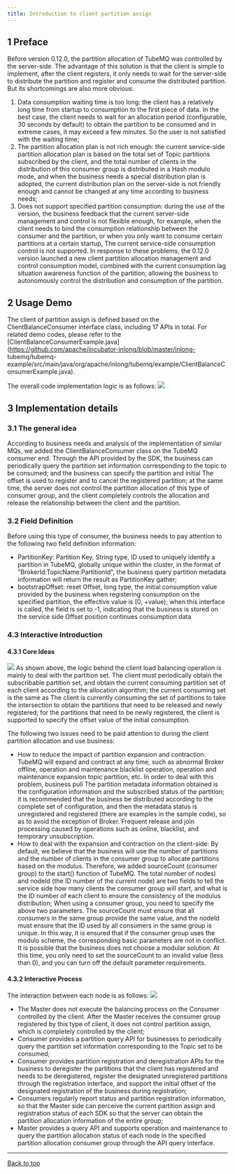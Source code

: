 ```yaml
---
title: Introduction to client partition assign
---
```


## 1 Preface
Before version 0.12.0, the partition allocation of TubeMQ was controlled by the server-side. The advantage of this solution is that the client is simple to implement, after the client registers, it only needs to wait for the server-side to distribute the partition and register and consume the distributed partition. But its shortcomings are also more obvious:
1. Data consumption waiting time is too long: the client has a relatively long time from startup to consumption to the first piece of data. In the best case, the client needs to wait for an allocation period (configurable, 30 seconds by default) to obtain the partition to be consumed and in extreme cases, it may exceed a few minutes. So the user is not satisfied with the waiting time;
2. The partition allocation plan is not rich enough: the current service-side partition allocation plan is based on the total set of Topic partitions subscribed by the client, and the total number of clients in the distribution of this consumer group is distributed in a Hash modulo mode, and when the business needs a special distribution plan is adopted, the current distribution plan on the server-side is not friendly enough and cannot be changed at any time according to business needs;
3. Does not support specified partition consumption: during the use of the version, the business feedback that the current server-side management and control is not flexible enough, for example, when the client needs to bind the consumption relationship between the consumer and the partition, or when you only want to consume certain partitions at a certain startup, The current service-side consumption control is not supported.
In response to these problems, the 0.12.0 version launched a new client partition allocation management and control consumption model, combined with the current consumption lag situation awareness function of the partition, allowing the business to autonomously control the distribution and consumption of the partition.

## 2 Usage Demo
The client of partition assign is defined based on the ClientBalanceConsumer interface class, including 17 APIs in total. For related demo codes, please refer to the [ClientBalanceConsumerExample.java](https://github.com/apache/incubator-inlong/blob/master/inlong- tubemq/tubemq-example/src/main/java/org/apache/inlong/tubemq/example/ClientBalanceConsumerExample.java). 

The overall code implementation logic is as follows:
![](img/partition_assign/example.png)

## 3 Implementation details
### 3.1 The general idea
According to business needs and analysis of the implementation of similar MQs, we added the ClientBalanceConsumer class on the TubeMQ consumer end. Through the API provided by the SDK, the business can periodically query the partition set information corresponding to the topic to be consumed; and the business can specify the partition and initial The offset is used to register and to cancel the registered partition; at the same time, the server does not control the partition allocation of this type of consumer group, and the client completely controls the allocation and release the relationship between the client and the partition.

### 3.2 Field Definition
Before using this type of consumer, the business needs to pay attention to the following two field definition information:
- PartitionKey: Partition Key, String type, ID used to uniquely identify a partition in TubeMQ, globally unique within the cluster, in the format of "BrokerId:TopicName:PartitionId", the business query partition metadata information will return the result as PartitionKey gather;
- bootstrapOffset: reset Offset, long type, the initial consumption value provided by the business when registering consumption on the specified partition, the effective value is [0, +value); when this interface is called, the field is set to -1, indicating that the business is stored on the service side Offset position continues consumption data

### 4.3 Interactive Introduction
#### 4.3.1 Core Ideas
![](img/partition_assign/topic_assign.png)
As shown above, the logic behind the client load balancing operation is mainly to deal with the partition set. The client must periodically obtain the subscribable partition set, and obtain the current consuming partition set of each client according to the allocation algorithm; the current consuming set is the same as The client is currently consuming the set of partitions to take the intersection to obtain the partitions that need to be released and newly registered; for the partitions that need to be newly registered, the client is supported to specify the offset value of the initial consumption.

The following two issues need to be paid attention to during the client partition allocation and use business:
- How to reduce the impact of partition expansion and contraction: TubeMQ will expand and contract at any time, such as abnormal Broker offline, operation and maintenance blacklist operation, operation and maintenance expansion topic partition, etc. In order to deal with this problem, business pull The partition metadata information obtained is the configuration information and the subscribed status of the partition; it is recommended that the business be distributed according to the complete set of configuration, and then the metadata status is unregistered and registered (there are examples in the sample code), so as to avoid the exception of Broker. Frequent release and join processing caused by operations such as online, blacklist, and temporary unsubscription.
- How to deal with the expansion and contraction on the client-side: By default, we believe that the business will use the number of partitions and the number of clients in the consumer group to allocate partitions based on the modulus. Therefore, we added sourceCount (consumer group) to the start() function of TubeMQ. The total number of nodes) and nodeId (the ID number of the current node) are two fields to tell the service side how many clients the consumer group will start, and what is the ID number of each client to ensure the consistency of the modulus distribution; When using a consumer group, you need to specify the above two parameters. The sourceCount must ensure that all consumers in the same group provide the same value, and the nodeId must ensure that the ID used by all consumers in the same group is unique. In this way, it is ensured that if the consumer group uses the modulo scheme, the corresponding basic parameters are not in conflict. It is possible that the business does not choose a modular solution. At this time, you only need to set the sourceCount to an invalid value (less than 0), and you can turn off the default parameter requirements.

#### 4.3.2 Interactive Process
The interaction between each node is as follows:
![](img/partition_assign/flow_diagram.png)
- The Master does not execute the balancing process on the Consumer controlled by the client. After the Master receives the consumer group registered by this type of client, it does not control partition assign, which is completely controlled by the client;
- Consumer provides a partition query API for businesses to periodically query the partition set information corresponding to the Topic set to be consumed;
- Consumer provides partition registration and deregistration APIs for the business to deregister the partitions that the client has registered and needs to be deregistered, register the designated unregistered partitions through the registration interface, and support the initial offset of the designated registration of the business during registration;
- Consumers regularly report status and partition registration information, so that the Master side can perceive the current partition assign and registration status of each SDK so that the server can obtain the partition allocation information of the entire group;
- Master provides a query API and supports operation and maintenance to query the partition allocation status of each node in the specified partition allocation consumer group through the API query interface.

---
<a href="#top">Back to top</a>